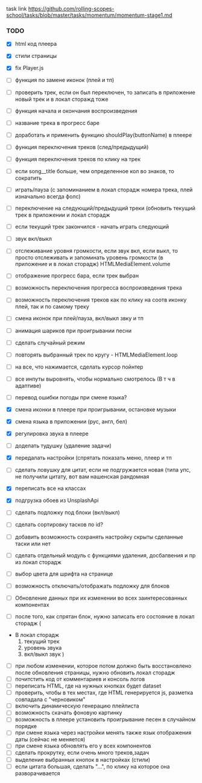 task link https://github.com/rolling-scopes-school/tasks/blob/master/tasks/momentum/momentum-stage1.md

### TODO

-[x]  html код плеера <br>
-[x]  стили страницы <br>
-[x]  fix Player.js <br>
-[ ]  функция по замене иконок (плей и тп) <br>
- [ ] проверить трек, если он был переключен, то записать в приложение новый трек и в локал сторажд тоже

-[ ]  функция начала и окончания воспроизведения <br>
- [ ] название трека в прогресс баре
- [ ] доработать и применить функцию  shouldPlay(buttonName) в плеере
-[ ]  функция переключения треков (след/предыдущий) <br>
-[ ]  функция переключения треков по клику на трек <br>
-[ ]  если song__title больше, чем определенное кол во знаков, то сократить <br>
- [ ] играть/пауза (с запоминанием в локал сторадж номера трека, плей изначально всегда фолс)
- [ ] переключение на следующий/предыдущий треки (обновить текущий трек в приложении и локал сторадж
- [ ] если текущий трек закончился - начать играть следующий
- [ ] звук вкл/выкл
- [ ] отслеживание уровня громкости, если звук вкл, если выкл, то просто отслеживать и запоминать уровень громкости (в приложение и в локал сторадж) HTMLMediaElement.volume
- [ ] отображение прогресс бара, если трек выбран
- [ ] возможность переключения прогресса воспроизведения трека
- [ ] возможность переключения треков как по клику на соотв иконку плей, так и по самому треку
- [ ] смена иконок при плей/пауза, вкл/выкл звку и тп
- [ ] анимация шариков при проигрывании песни
- [ ] сделать случайный режим
- [ ] повторять выбранный трек по кругу - HTMLMediaElement.loop
-[ ]  на все, что нажимается, сделать курсор пойнтер <br>
-[ ]  все инпуты выровнять, чтобы нормально смотрелось (В т ч в адаптиве) <br>
-[ ]  перевод ошибки погоды при смене языка? <br>
-[x] смена иконки в плеере при проигрывании, остановке музыки
-[x] смена языка в приложении (рус, англ, бел)
-[x] регулировка звука в плеере
-[ ]  доделать тудушку (удаление задачи)
-[x] передалать настройки (спрятать показать меню, плеер и тп 
-[ ]  сделать ловушку для цитат, если не подгружается новая (типа упс, не получили цитату, вот вам нашенская рандомная
-[x] переписать все на классах
-[x] подгрузка обоев из UnsplashApi 
-[ ]  сделать подложку под блоки (вкл/выкл)
-[ ]  сделать сортировку тасков по id?
- [ ]  добавить возможность сохранять настройку скрыты сделанные таски или нет
-[ ]  сделать отдельный модуль с функциями удаления, досбалвения и пр из локал сторадж
-[ ]  выбор цвета для шрифта на странице
-[ ]  возможность отключать/отображать подложку для блоков
-[ ]  Обновление данных при их изменении во всех заинтересованных компонентах
-[ ]  после того, как спрятан блок, нужно записать его состояние в локал сторадж (
* В локал сторадж
  1. текущий трек
  4. уровень звука
  5. вкл/выкл звук
 )
-[ ]  при любом изменении, которое потом должно быть восстановлено после обновления страницы,
    нужно обновить локал сторадж
-[ ]  почитстить код от комментариев и консоль логов
- [ ] переписать HTML, где на нужных кнопках будет dataset
- [ ] проверить, чтобы в тех местах, где HTML генерируется js, разметка совпадала с "черновиком"
- [ ] включить динамическую генерацию плейлиста
- [ ] возможность скачать фоновую картинку
- [ ] возможность в плеере установить проигрывание песен в случайном порядке
- [ ] при смене языка через настройки менять также язык отображения даты (сейчас не меняется)
- [ ] при смене языка обновлять его у всех компонентов
- [ ] сделать прокрутку, если очень много треков,задач
- [ ] выделение выбранных кнопок в настройках (стили)
- [ ] если цитата большая, сделать "...", по клику на которое она разворачивается